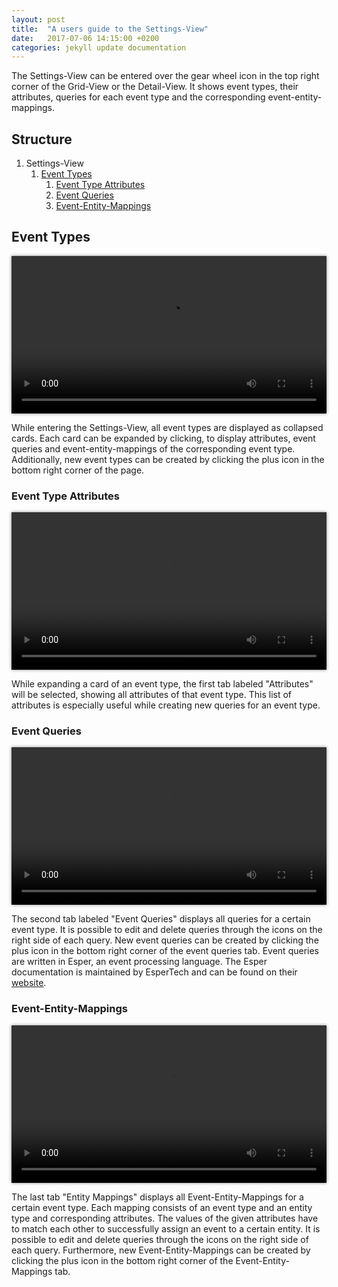 ```yaml
---
layout: post
title:  "A users guide to the Settings-View"
date:   2017-07-06 14:15:00 +0200
categories: jekyll update documentation
---
```


The Settings-View can be entered over the gear wheel icon in the top right corner of the Grid-View or the Detail-View. It shows event types, their attributes, queries for each event type and the corresponding event-entity-mappings.

## Structure

1. Settings-View
    1. [Event Types](#event-types)
        1. [Event Type Attributes](#event-type-attributes)
        1. [Event Queries](#event-queries)
        1. [Event-Entity-Mappings](#event-entity-mappings)

## Event Types

<video style="width: 100%; height: auto; box-shadow: 0px 0px 5px #888888;" autoplay loop>
  <source src="/argos/resources/user/settings-view/event-types.webm" type="video/webm">
  Your browser does not support the video tag.
</video><p></p>

While entering the Settings-View, all event types are displayed as collapsed cards. Each card can be expanded by clicking, to display attributes, event queries and event-entity-mappings of the corresponding event type. Additionally, new event types can be created by clicking the plus icon in the bottom right corner of the page.

### Event Type Attributes

<video style="width: 100%; height: auto; box-shadow: 0px 0px 5px #888888;" autoplay loop>
  <source src="/argos/resources/user/settings-view/event-type-attributes.webm" type="video/webm">
  Your browser does not support the video tag.
</video><p></p>

While expanding a card of an event type, the first tab labeled "Attributes" will be selected, showing all attributes of that event type. This list of attributes is especially useful while creating new queries for an event type.

### Event Queries

<video style="width: 100%; height: auto; box-shadow: 0px 0px 5px #888888;" autoplay loop>
  <source src="/argos/resources/user/settings-view/event-queries.webm" type="video/webm">
  Your browser does not support the video tag.
</video><p></p>

The second tab labeled "Event Queries" displays all queries for a certain event type. It is possible to edit and delete queries through the icons on the right side of each query. New event queries can be created by clicking the plus icon in the bottom right corner of the event queries tab. Event queries are written in Esper, an event processing language. The Esper documentation is maintained by EsperTech and can be found on their [website](http://www.espertech.com/esper/documentation.php).

### Event-Entity-Mappings

<video style="width: 100%; height: auto; box-shadow: 0px 0px 5px #888888;" autoplay loop>
  <source src="/argos/resources/user/settings-view/event-entity-mappings.webm" type="video/webm">
  Your browser does not support the video tag.
</video><p></p>

The last tab "Entity Mappings" displays all Event-Entity-Mappings for a certain event type.  Each mapping consists of an event type and an entity type and corresponding attributes. The values of the given attributes have to match each other to successfully assign an event to a certain entity. It is possible to edit and delete queries through the icons on the right side of each query. Furthermore, new Event-Entity-Mappings can be created by clicking the plus icon in the bottom right corner of the Event-Entity-Mappings tab.
